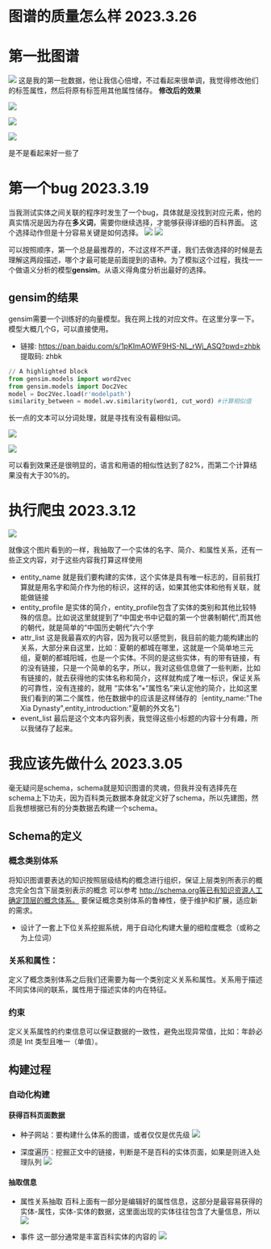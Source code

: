 # 图谱的质量怎么样 2023.3.26


# 第一批图谱
![](img/10.jpeg)
这是我的第一批数据，他让我信心倍增，不过看起来很单调，我觉得修改他们的标签属性，然后将原有标签用其他属性储存。
**修改后的效果**

![](img/11.jpeg)

![](img/12.jpeg)

![](img/13.jpg)

是不是看起来好一些了


# 第一个bug 2023.3.19
当我测试实体之间关联的程序时发生了一个bug，具体就是没找到对应元素，他的真实情况是因为存在**多义词**，需要你继续选择，才能够获得详细的百科界面。
这个选择动作但是十分容易关键是如何选择。
![](img/6.jpg)
![](img/7.jpeg)

可以按照顺序，第一个总是最推荐的，不过这样不严谨，我们去做选择的时候是去理解这两段描述，哪个才最可能是前面提到的语种。为了模拟这个过程，我找一一个做语义分析的模型**gensim**。从语义得角度分析出最好的选择。
## gensim的结果
gensim需要一个训练好的向量模型。我在网上找的对应文件。在这里分享一下。模型大概几个G，可以直接使用。
 - 链接: https://pan.baidu.com/s/1pKImAOWF9HS-NL_rWj_ASQ?pwd=zhbk 提取码: zhbk 
```python
// A highlighted block
from gensim.models import word2vec
from gensim.models import Doc2Vec
model = Doc2Vec.load(r'modelpath')
similarity_between = model.wv.similarity(word1, cut_word) #计算相似值
```
长一点的文本可以分词处理，就是寻找有没有最相似词。

![](img/8.jpeg)

![](img/9.jpeg)

可以看到效果还是很明显的，语言和用语的相似性达到了82%，而第二个计算结果没有大于30%的。


# 执行爬虫  2023.3.12
![](img/5.jpg)

就像这个图片看到的一样，我抽取了一个实体的名字、简介、和属性关系，还有一些正文内容，对于这些内容我打算这样使用
- entity_name 就是我们要构建的实体，这个实体是具有唯一标志的，目前我打算就是用名字和简介作为他的标识，这样的话，如果其他实体和他有关联，就能做链接
- entity_profile 是实体的简介，entity_profile包含了实体的类别和其他比较特殊的信息。比如说这里就提到了“中国史书中记载的第一个世袭制朝代”,而其他的朝代，就是简单的“中国历史朝代”六个字
- attr_list 这是我最喜欢的内容，因为我可以感觉到，我目前的能力能构建出的关系，大部分来自这里，比如：夏朝的都城在哪里，这就是一个简单地三元组，夏朝的都城阳城，也是一个实体。不同的是这些实体，有的带有链接，有的没有链接，只是一个简单的名字，所以，我对这些信息做了一些判断，比如有链接的，就去获得他的实体名称和简介，这样就构成了唯一标识，保证关系的可靠性，没有连接的，就用 “实体名”+“属性名”来认定他的简介，比如这里我们看到的第二个属性，他在数据中的应该是这样储存的｛entity_name:"The Xia Dynasty",entity_introduction:"夏朝的外文名"｝
- event_list 最后是这个文本内容列表，我觉得这些小标题的内容十分有趣，所以我储存了起来。 

# 我应该先做什么   2023.3.05
毫无疑问是schema，schema就是知识图谱的灵魂，但我并没有选择先在schema上下功夫，因为百科类元数据本身就定义好了schema，所以先建图，然后我想根据已有的分类数据去构建一个schema。

## Schema的定义
### 概念类别体系
将知识图谱要表达的知识按照层级结构的概念进行组织，保证上层类别所表示的概念完全包含下层类别表示的概念
可以参考 http://schema.org等已有知识资源人工确定顶层的概念体系。
要保证概念类别体系的鲁棒性，便于维护和扩展，适应新的需求。
- 设计了一套上下位关系挖掘系统，用于自动化构建大量的细粒度概念（或称之为上位词）
### 关系和属性：
定义了概念类别体系之后我们还需要为每一个类别定义关系和属性。关系用于描述不同实体间的联系，属性用于描述实体的内在特征。
### 约束
定义关系属性的约束信息可以保证数据的一致性，避免出现异常值，比如：年龄必须是 Int 类型且唯一（单值）。

## 构建过程
### 自动化构建
#### 获得百科页面数据
 - 种子网站：要构建什么体系的图谱，或者仅仅是优先级
![](img/1.jpeg)

 - 深度遍历：挖掘正文中的链接，判断是不是百科的实体页面，如果是则进入处理队列
![](img/2.jpeg)

#### 抽取信息
 - 属性关系抽取
 百科上面有一部分是编辑好的属性信息，这部分是最容易获得的实体-属性，实体-实体的数据，这里面出现的实体往往包含了大量信息，所以
![](img/3.jpg)

 - 事件
 这一部分通常是丰富百科实体的内容的
![](img/4.jpg)
